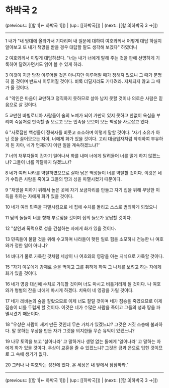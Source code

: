 # 하박국 2

(previous:: [[합 1|← 하박국 1]]) | (up:: [[하박국]]) | (next:: [[합 3|하박국 3 →]])

***




1 
내가 "내 망대에 올라가서 기다리며 내 질문에 대하여 여호와께서 어떻게 대답 하실지 알아보고 또 내가 책망을 받을 경우 대답할 말도 생각해 보겠다" 하였더니 



2 
여호와께서 이렇게 대답하셨다. "너는 내가 너에게 말해 주는 것을 판에 선명하게 기록하여 달려가면서도 읽어 볼 수 있게 하라. 



3 
이것이 지금 당장 이루어질 것은 아니지만 이루어질 때가 정해져 있으니 그 때가 분명히 올 것이며 반드시 이루어질 것이다. 비록 더딜지라도 기다려라. 지체되지 않고 그 때가 올 것이다. 



4 
"악인은 마음이 교만하고 정직하지 못하므로 살아 남지 못할 것이나 의로운 사람은 믿음으로 살 것이다. 



5 
교만한 바빌로니아 사람들이 술의 노예가 되어 가만히 있지 못하고 한없이 욕심을 부리며 죽음처럼 만족할 줄 모르고 모든 민족을 모으며 모든 백성을 사로잡고 있다. 



6 
"사로잡힌 백성들이 정복자를 비웃고 조소하며 이렇게 말할 것이다. '자기 소유가 아닌 것을 끌어모으는 자야, 너에게 화가 있을 것이다. 고리 대금업자처럼 착취하여 부유하게 된 자야, 네가 언제까지 이런 일을 계속하겠느냐?' 



7 
너의 채무자들이 갑자기 일어나서 화를 내며 너에게 달려들어 너를 떨게 하지 않겠느냐? 그들이 너를 약탈하지 않겠느냐? 



8 
네가 여러 나라를 약탈하였으므로 살아 남은 백성들이 너를 약탈할 것이다. 이것은 네가 수많은 사람을 죽이고 그들의 땅과 성을 파멸시켰기 때문이다. 



9 
"재앙을 피하기 위해서 높은 곳에 자기 보금자리를 만들고 자기 집을 위해 부당한 이득을 취하는 자에게 화가 있을 것이다. 



10 
네가 여러 민족을 파멸시킴으로 네 집에 수치를 돌리고 스스로 범죄하게 되었으니 



11 
담의 돌들이 너를 향해 부르짖을 것이며 집의 들보가 응답할 것이다. 



12 
"살인과 폭력으로 성을 건설하는 자에게 화가 있을 것이다. 



13 
민족들이 불탈 것을 위해 수고하며 나라들이 헛된 일로 힘을 소모하니 전능한 나 여호와가 정한 일이 아니냐? 



14 
바다가 물로 가득한 것처럼 세상이 나 여호와의 영광을 아는 지식으로 가득할 것이다. 



15 
"자기 이웃에게 강제로 술을 먹이고 그를 취하게 하여 그 나체를 보려고 하는 자에게 화가 있을 것이다. 



16 
네가 영광 대신에 수치로 가득할 것이며 너도 마시고 비틀거리게 될 것이다. 나 여호와가 형벌의 잔을 너에게 마시게 하겠다. 치욕이 네 영광을 가릴 것이다. 



17 
네가 레바논의 숲을 잘랐으므로 이제 너도 잘릴 것이며 네가 짐승을 죽였으므로 이제 짐승이 너를 두렵게 할 것이다. 이것은 네가 수많은 사람을 죽이고 그들의 성과 땅을 파멸시켰기 때문이다. 



18 
"우상은 사람이 새겨 만든 것인데 무슨 가치가 있겠느냐? 그것은 거짓 스승에 불과하다. 말 못하는 우상을 만든 자가 그것을 의지한들 무슨 유익이 있겠느냐? 



19 
나무 토막을 보고 '살아나라' 고 말하거나 생명 없는 돌에게 '일어나라' 고 말하는 자에게 화가 있을 것이다. 우상이 교훈을 줄 수 있겠느냐? 그것은 금과 은으로 입힌 것이므로 그 속에 생기가 없다. 



20 
그러나 나 여호와는 성전에 있다. 온 세상은 내 앞에서 잠잠하라."

***

(previous:: [[합 1|← 하박국 1]]) | (up:: [[하박국]]) | (next:: [[합 3|하박국 3 →]])
